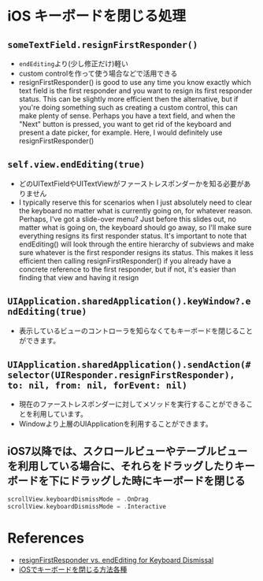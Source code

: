 # iOS キーボードを閉じる処理


## `someTextField.resignFirstResponder()`

* `endEditing`より(少し修正だけ)軽い
* custom controlを作って使う場合などで活用できる
* resignFirstResponder() is good to use any time you know exactly which text field is the first responder and you want to resign its first responder status. This can be slightly more efficient then the alternative, but if you're doing something such as creating a custom control, this can make plenty of sense. Perhaps you have a text field, and when the "Next" button is pressed, you want to get rid of the keyboard and present a date picker, for example. Here, I would definitely use resignFirstResponder()


## `self.view.endEditing(true)`

* どのUITextFieldやUITextViewがファーストレスポンダーかを知る必要がありません
* I typically reserve this for scenarios when I just absolutely need to clear the keyboard no matter what is currently going on, for whatever reason. Perhaps, I've got a slide-over menu? Just before this slides out, no matter what is going on, the keyboard should go away, so I'll make sure everything resigns its first responder status. It's important to note that endEditing() will look through the entire hierarchy of subviews and make sure whatever is the first responder resigns its status. This makes it less efficient then calling resignFirstResponder() if you already have a concrete reference to the first responder, but if not, it's easier than finding that view and having it resign


## `UIApplication.sharedApplication().keyWindow?.endEditing(true)`

* 表示しているビューのコントローラを知らなくてもキーボードを閉じることができます。

## `UIApplication.sharedApplication().sendAction(#selector(UIResponder.resignFirstResponder), to: nil, from: nil, forEvent: nil)`

* 現在のファーストレスポンダーに対してメソッドを実行することができることを利用しています。
* Windowより上層のUIApplicationを利用することができます。


## iOS7以降では、スクロールビューやテーブルビューを利用している場合に、それらをドラッグしたりキーボードを下にドラッグした時にキーボードを閉じる

```swift
scrollView.keyboardDismissMode = .OnDrag
scrollView.keyboardDismissMode = .Interactive
```

# References

+ [resignFirstResponder vs. endEditing for Keyboard Dismissal
](https://stackoverflow.com/questions/29882775/resignfirstresponder-vs-endediting-for-keyboard-dismissal)
+ [iOSでキーボードを閉じる方法各種](https://qiita.com/rizumita/items/11a577dcde183a2ee4d5)



